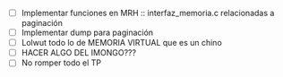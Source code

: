 - [ ] Implementar funciones en MRH :: interfaz_memoria.c relacionadas a paginación
- [ ] Implementar dump para paginación
- [ ] Lolwut todo lo de MEMORIA VIRTUAL que es un chino
- [ ] HACER ALGO DEL IMONGO???
- [ ] No romper todo el TP